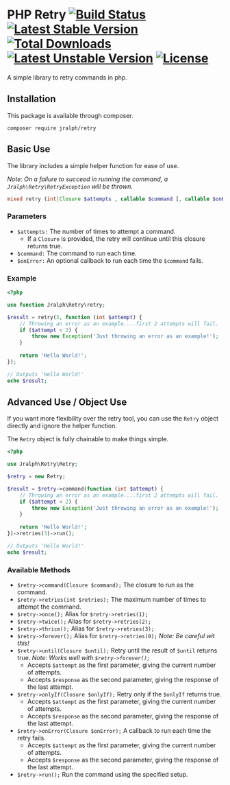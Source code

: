 # PHP Retry [![Build Status](https://travis-ci.org/jralph/retry.svg)](https://travis-ci.org/jralph/retry) [![Latest Stable Version](https://poser.pugx.org/jralph/retry/v/stable.svg)]() [![Total Downloads](https://poser.pugx.org/jralph/retry/downloads.svg)](https://packagist.org/packages/jralph/retry) [![Latest Unstable Version](https://poser.pugx.org/jralph/retry/v/unstable.svg)](https://packagist.org/packages/jralph/retry) [![License](https://poser.pugx.org/jralph/retry/license.svg)](https://packagist.org/packages/jralph/retry)

A simple library to retry commands in php.


## Installation

This package is available through composer.

    composer require jralph/retry
   
## Basic Use

The library includes a simple helper function for ease of use.

*Note: On a failure to succeed in running the command, a `Jralph\Retry\RetryException` will be thrown.*

```php
mixed retry (int|Closure $attempts , callable $command [, callable $onError = null])
```

### Parameters

- `$attempts:` The number of times to attempt a command.
    - If a `Closure` is provided, the retry will continue until this closure returns true.
- `$command:` The command to run each time.
- `$onError:` An optional callback to run each time the `$command` fails.

### Example

```php
<?php

use function Jralph\Retry\retry;

$result = retry(3, function (int $attempt) {
    // Throwing an error as an example....first 2 attempts will fail.
    if ($attempt < 2) {
        throw new Exception('Just throwing an error as an example!');
    }
    
    return 'Hello World!';
});

// Outputs 'Hello World!'
echo $result;
```

## Advanced Use / Object Use

If you want more flexibility over the retry tool, you can use the `Retry` object directly and ignore the helper function.

The `Retry` object is fully chainable to make things simple.

```php
<?php

use Jralph\Retry\Retry;

$retry = new Retry;

$result = $retry->command(function (int $attempt) {
    // Throwing an error as an example....first 2 attempts will fail.
    if ($attempt < 2) {
        throw new Exception('Just throwing an error as an example!');
    }
    
    return 'Hello World!';
})->retries(3)->run();

// Outputs 'Hello World!'
echo $result;
```

### Available Methods

- `$retry->command(Closure $command);` The closure to run as the command.
- `$retry->retries(int $retries);` The maximum number of times to attempt the command.
- `$retry->once();` Alias for `$retry->retries(1);`
- `$retry->twice();` Alias for `$retry->retries(2);`
- `$retry->thrice();` Alias for `$retry->retries(3);`
- `$retry->forever();` Alias for `$retry->retries(0);` *Note: Be careful wit this!*
- `$retry->until(Closure $until);` Retry until the result of `$until` returns true. *Note: Works well with `$retry->forever();`*
    - Accepts `$attempt` as the first parameter, giving the current number of attempts.
    - Accepts `$response` as the second parameter, giving the response of the last attempt.
- `$retry->onlyIf(Closure $onlyIf);` Retry only if the `$onlyIf` returns true.
    - Accepts `$attempt` as the first parameter, giving the current number of attempts.
    - Accepts `$response` as the second parameter, giving the response of the last attempt.
- `$retry->onError(Closure $onError);` A callback to run each time the retry fails.
    - Accepts `$attempt` as the first parameter, giving the current number of attempts.
    - Accepts `$response` as the second parameter, giving the response of the last attempt.
- `$retry->run();` Run the command using the specified setup.